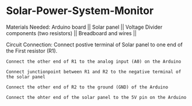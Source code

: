 # Solar-Power-System-Monitor

Materials Needed:
    Arduino board ||
    Solar panel ||
    Voltage Divider components (two resistors) ||
    Breadboard and wires ||
  

Circuit Connection:
    Connect postive terminal of Solar panel to one end of the First resistor (R1).
   
    Connect the other end of R1 to the analog input (A0) on the Arduino
   
    Connect junctionpoint between R1 and R2 to the negative terminal of the solar panel
    
    Connect the other end of R2 to the ground (GND) of the Arduino
    
    Connect the ohter end of the solar panel to the 5V pin on the Arduino
